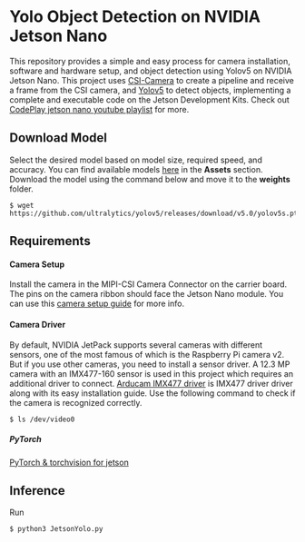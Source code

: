 # Yolo Object Detection on NVIDIA Jetson Nano 

This repository provides a simple and easy process for camera installation, software and hardware setup, and object detection using Yolov5 on NVIDIA Jetson Nano.
This project uses [CSI-Camera](https://github.com/JetsonHacksNano/CSI-Camera) to create a pipeline and receive a frame from the CSI camera, and [Yolov5](https://github.com/ultralytics/yolov5) to detect objects, implementing a complete and executable code on the Jetson Development Kits.
Check out [CodePlay jetson nano youtube playlist](https://www.youtube.com/watch?v=5-SIV7r2uiU&list=PLZIi3Od9VUwW49q6T1VjShktoOgrDi3O4) for more. 

## Download Model


Select the desired model based on model size, required speed, and accuracy.
You can find available models [here](https://github.com/ultralytics/yolov5/releases) in the **Assets** section.
Download the model using the command below and move it to the **weights** folder.
```
$ wget https://github.com/ultralytics/yolov5/releases/download/v5.0/yolov5s.pt
```

## Requirements

#### Camera Setup
Install the camera in the MIPI-CSI Camera Connector on the carrier board.
The pins on the camera ribbon should face the Jetson Nano module.
You can use this [camera setup guide](https://www.arducam.com/docs/camera-for-jetson-nano/native-jetson-cameras-imx219-imx477/imx477/) for more info.

#### Camera Driver
By default, NVIDIA JetPack supports several cameras with different sensors, one of the most famous of which is the Raspberry Pi camera v2.
But if you use other cameras, you need to install a sensor driver.
A 12.3 MP camera with an IMX477-160 sensor is used in this project which requires an additional driver to connect. 
[Arducam IMX477 driver](https://www.arducam.com/docs/camera-for-jetson-nano/native-jetson-cameras-imx219-imx477/imx477-how-to-install-the-driver/) is IMX477 driver driver along with its easy installation guide.
Use the following command to check if the camera is recognized correctly.
```
$ ls /dev/video0
```
##### PyTorch
[PyTorch & torchvision for jetson](https://forums.developer.nvidia.com/t/pytorch-for-jetson-version-1-9-0-now-available/72048)

## Inference

Run
```
$ python3 JetsonYolo.py
```


